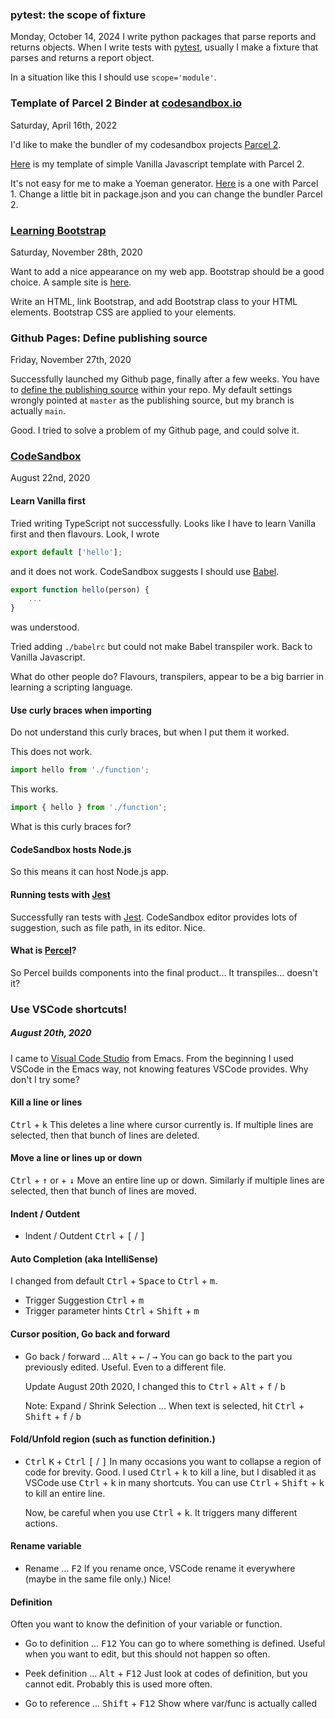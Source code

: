 ### pytest: the scope of fixture
Monday, October 14, 2024
I write python packages that parse reports and returns objects. When I write tests with [pytest](https://docs.pytest.org/), usually I make a fixture that parses and returns a report object.

In a situation like this I should use `scope='module'`.


### Template of Parcel 2 Binder at [codesandbox.io](https://codesandbox.io/)
Saturday, April 16th, 2022

I'd like to make the bundler of my codesandbox projects [Parcel 2](https://parceljs.org/).

[Here](https://bit.ly/3EkSvMN) is my template of simple Vanilla Javascript template with Parcel 2.

It's not easy for me to make a Yoeman generator. [Here](https://www.npmjs.com/package/generator-parcel-webapp) is a one with Parcel 1. Change a little bit in package.json and you can change the bundler Parcel 2.


### [Learning Bootstrap](https://github.com/aidken/learning_bootstrap)
Saturday, November 28th, 2020

Want to add a nice appearance on my web app. Bootstrap should be a good choice. A sample site is [here](https://szw6q.csb.app/).

Write an HTML, link Bootstrap, and add Bootstrap class to your HTML elements. Bootstrap CSS are applied to your elements.


### Github Pages: Define publishing source
Friday, November 27th, 2020

Successfully launched my Github page, finally after a few weeks. You have to [define the publishing source](https://docs.github.com/en/free-pro-team@latest/github/working-with-github-pages/configuring-a-publishing-source-for-your-github-pages-site)
within your repo. My default settings wrongly pointed at `master` as the publishing source, but my branch is actually `main`.

Good. I tried to solve a problem of my Github page, and could solve it.


### [CodeSandbox](https://codesandbox.io)
August 22nd, 2020

#### Learn Vanilla first
Tried writing TypeScript not successfully. Looks like I have to learn Vanilla first and then flavours.
Look, I wrote

```typescript
export default ['hello'];
```

and it does not work. CodeSandbox suggests I should use [Babel](https://babeljs.io/).

```typescript
export function hello(person) {
    ...
}
```

was understood.

Tried adding `./babelrc` but could not make Babel transpiler work. Back to Vanilla Javascript.

What do other people do? Flavours, transpilers, appear to be a big barrier in learning a scripting language.


#### Use curly braces when importing
Do not understand this curly braces, but when I put them it worked.

This does not work.

```typescript
import hello from './function';
```

This works.

```typescript
import { hello } from './function';
```

What is this curly braces for?


#### CodeSandbox hosts Node.js
So this means it can host Node.js app.


#### Running tests with [Jest](https://jestjs.io/)
Successfully ran tests with [Jest](https://jestjs.io/). CodeSandbox editor provides lots of suggestion, such as file path, in its editor. Nice.


#### What is [Percel](https://parceljs.org/)?
So Percel builds components into the final product... It transpiles... doesn't it?


### Use VSCode shortcuts!
##### August 20th, 2020

I came to [Visual Code Studio](https://code.visualstudio.com/docs) from Emacs. From the beginning I used VSCode in the Emacs way, not knowing features VSCode provides. Why don't I try some?

#### Kill a line or lines
<kbd>Ctrl</kbd> + <kbd>k</kbd>
This deletes a line where cursor currently is. If multiple lines are selected, then that bunch of lines are deleted.

#### Move a line or lines up or down
<kbd>Ctrl</kbd> + <kbd>↑</kbd> or + <kbd>↓</kbd>
Move an entire line up or down. Similarly if multiple lines are selected, then that bunch of lines are moved.

#### Indent / Outdent
- Indent / Outdent <kbd>Ctrl</kbd> + <kbd>[</kbd> / <kbd>]</kbd>

#### Auto Completion (aka IntelliSense)
I changed from default <kbd>Ctrl</kbd> + <kbd>Space</kbd> to <kbd>Ctrl</kbd> + <kbd>m</kbd>.
 - Trigger Suggestion <kbd>Ctrl</kbd> + <kbd>m</kbd>
 - Trigger parameter hints <kbd>Ctrl</kbd> + <kbd>Shift</kbd> + <kbd>m</kbd>

#### Cursor position, Go back and forward
 - Go back / forward ... <kbd>Alt</kbd> + <kbd>←</kbd> / <kbd>→</kbd>
   You can go back to the part you previously edited. Useful. Even to a different file.

   Update August 20th 2020, I changed this to <kbd>Ctrl</kbd> + <kbd>Alt</kbd> + <kbd>f</kbd> / <kbd>b</kbd>

   Note: Expand / Shrink Selection ... When text is selected, hit <kbd>Ctrl</kbd> + <kbd>Shift</kbd> + <kbd>f</kbd> / <kbd>b</kbd>

#### Fold/Unfold region (such as function definition.)
 - <kbd>Ctrl</kbd> <kbd>K</kbd> + <kbd>Ctrl</kbd> <kbd>[</kbd> / <kbd>]</kbd>
   In many occasions you want to collapse a region of code for brevity. Good. I used <kbd>Ctrl</kbd> + <kbd>k</kbd> to kill a line, but I disabled it as VSCode use <kbd>Ctrl</kbd> + <kbd>k</kbd> in many shortcuts. You can use <kbd>Ctrl</kbd> + <kbd>Shift</kbd> + <kbd>k</kbd> to kill an entire line.

   Now, be careful when you use <kbd>Ctrl</kbd> + <kbd>k</kbd>. It triggers many different actions.

#### Rename variable
 - Rename ... <kbd>F2</kbd>
   If you rename once, VSCode rename it everywhere (maybe in the same file only.) Nice!

#### Definition
Often you want to know the definition of your variable or function.

 - Go to definition ... <kbd>F12</kbd>
   You can go to where something is defined. Useful when you want to edit, but this should not happen so often.

 - Peek definition ... <kbd>Alt</kbd> + <kbd>F12</kbd>
   Just look at codes of definition, but you cannot edit. Probably this is used more often.

 - Go to reference ... <kbd>Shift</kbd> + <kbd>F12</kbd>
   Show where var/func is actually called

